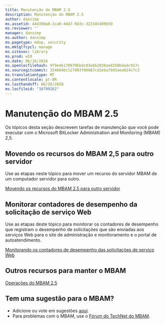 ```yaml
---
title: Manutenção do MBAM 2.5
description: Manutenção do MBAM 2.5
author: dansimp
ms.assetid: 44d398a0-2ca0-4d47-943c-322345409b59
ms.reviewer: ''
manager: dansimp
ms.author: dansimp
ms.pagetype: mdop, security
ms.mktglfcycl: manage
ms.sitesec: library
ms.prod: w10
ms.date: 06/16/2016
ms.openlocfilehash: 9f9e4b170979bbdc03ebb2838ae8258bdadc917c
ms.sourcegitcommit: 354664bc527d93f80687cd2eba70d1eea024c7c3
ms.translationtype: MT
ms.contentlocale: pt-BR
ms.lasthandoff: 06/26/2020
ms.locfileid: "10799262"
---
```

# Manutenção do MBAM 2.5


Os tópicos desta seção descrevem tarefas de manutenção que você pode executar com o Microsoft BitLocker Administration and Monitoring (MBAM) 2,5.

## Movendo os recursos do MBAM 2,5 para outro servidor


Use as etapas neste tópico para mover um recurso do servidor MBAM de um computador servidor para outro.

[Movendo os recursos do MBAM 2.5 para outro servidor](moving-mbam-25-features-to-another-server.md)

## Monitorar contadores de desempenho da solicitação de serviço Web


Use as etapas deste tópico para monitorar os contadores de desempenho que registram o desempenho de solicitações que são enviadas aos serviços Web para o site de administração e monitoramento e o portal de autoatendimento.

[Monitorando os contadores de desempenho das solicitações de serviço Web](monitoring-web-service-request-performance-counters.md)

## Outros recursos para manter o MBAM


[Operações do MBAM 2.5](operations-for-mbam-25.md)

## Tem uma sugestão para o MBAM?
- Adicione ou vote em sugestões [aqui](http://mbam.uservoice.com/forums/268571-microsoft-bitlocker-administration-and-monitoring). 
- Para problemas com o MBAM, use o [Fórum do TechNet do MBAM](https://social.technet.microsoft.com/Forums/home?forum=mdopmbam).

 

 





